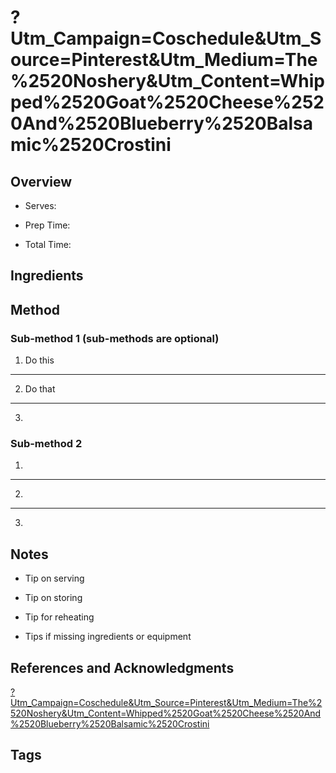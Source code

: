 # ?Utm_Campaign=Coschedule&Utm_Source=Pinterest&Utm_Medium=The%2520Noshery&Utm_Content=Whipped%2520Goat%2520Cheese%2520And%2520Blueberry%2520Balsamic%2520Crostini

## Overview

- Serves:

- Prep Time:

- Total Time:

## Ingredients



## Method

### Sub-method 1 (sub-methods are optional)

1. Do this
---
2. Do that
---
3.

### Sub-method 2

1.
---
2.
---
3.

## Notes

- Tip on serving

- Tip on storing

- Tip for reheating

- Tips if missing ingredients or equipment

## References and Acknowledgments

[?Utm_Campaign=Coschedule&Utm_Source=Pinterest&Utm_Medium=The%2520Noshery&Utm_Content=Whipped%2520Goat%2520Cheese%2520And%2520Blueberry%2520Balsamic%2520Crostini](https://thenoshery.com/whipped-goat-cheese-blueberry-balsamic-crostini/?utm_campaign=coschedule&utm_source=pinterest&utm_medium=The%2520Noshery&utm_content=Whipped%2520Goat%2520Cheese%2520and%2520Blueberry%2520Balsamic%2520Crostini)

## Tags


